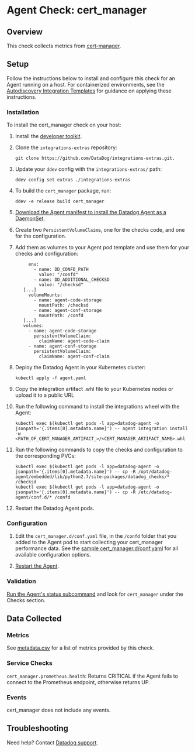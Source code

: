 # Agent Check: cert_manager

## Overview

This check collects metrics from [cert-manager][1].

## Setup

Follow the instructions below to install and configure this check for an Agent running on a host. For containerized environments, see the [Autodiscovery Integration Templates][2] for guidance on applying these instructions.

### Installation

To install the cert_manager check on your host:

1. Install the [developer toolkit][3].
2. Clone the `integrations-extras` repository:

    ```
    git clone https://github.com/DataDog/integrations-extras.git.
    ```

3. Update your `ddev` config with the `integrations-extras/` path:

    ```
    ddev config set extras ./integrations-extras
    ```

4. To build the `cert_manager` package, run:

    ```
    ddev -e release build cert_manager
    ```

5. [Download the Agent manifest to install the Datadog Agent as a DaemonSet][4].
6. Create two `PersistentVolumeClaim`s, one for the checks code, and one for the configuration.
7. Add them as volumes to your Agent pod template and use them for your checks and configuration:

   ```
        env:
          - name: DD_CONFD_PATH
            value: "/confd"
          - name: DD_ADDITIONAL_CHECKSD
            value: "/checksd"
      [...]
        volumeMounts:
          - name: agent-code-storage 
            mountPath: /checksd
          - name: agent-conf-storage 
            mountPath: /confd
      [...]
      volumes:
        - name: agent-code-storage
          persistentVolumeClaim:
            claimName: agent-code-claim
        - name: agent-conf-storage
          persistentVolumeClaim:
            claimName: agent-conf-claim
    ```

8. Deploy the Datadog Agent in your Kubernetes cluster:

   ```
   kubectl apply -f agent.yaml
   ```

9. Copy the integration artifact .whl file to your Kubernetes nodes or upload it to a public URL

10. Run the following command to install the integrations wheel with the Agent:

    ```
    kubectl exec $(kubectl get pods -l app=datadog-agent -o jsonpath='{.items[0].metadata.name}') -- agent integration install -w <PATH_OF_CERT_MANAGER_ARTIFACT_>/<CERT_MANAGER_ARTIFACT_NAME>.whl
    ```

11. Run the following commands to copy the checks and configuration to the corresponding PVCs:

    ```
    kubectl exec $(kubectl get pods -l app=datadog-agent -o jsonpath='{.items[0].metadata.name}') -- cp -R /opt/datadog-agent/embedded/lib/python2.7/site-packages/datadog_checks/* /checksd
    kubectl exec $(kubectl get pods -l app=datadog-agent -o jsonpath='{.items[0].metadata.name}') -- cp -R /etc/datadog-agent/conf.d/* /confd
    ```

12. Restart the Datadog Agent pods.

### Configuration

1. Edit the `cert_manager.d/conf.yaml` file, in the `/confd` folder that you added to the Agent pod to start collecting your cert_manager performance data. See the [sample cert_manager.d/conf.yaml][5] for all available configuration options.

2. [Restart the Agent][6].

### Validation

[Run the Agent's status subcommand][7] and look for `cert_manager` under the Checks section.

## Data Collected

### Metrics

See [metadata.csv][8] for a list of metrics provided by this check.

### Service Checks

`cert_manager.prometheus.health`:
Returns CRITICAL if the Agent fails to connect to the Prometheus endpoint, otherwise returns UP.

### Events

cert_manager does not include any events.

## Troubleshooting

Need help? Contact [Datadog support][9].

[1]: https://github.com/jetstack/cert-manager
[2]: https://docs.datadoghq.com/agent/autodiscovery/integrations
[3]: https://docs.datadoghq.com/developers/integrations/new_check_howto/#developer-toolkit
[4]: https://docs.datadoghq.com/agent/kubernetes/daemonset_setup/?tab=k8sfile
[5]: https://github.com/DataDog/integrations-extras/blob/master/cert_manager/datadog_checks/cert_manager/data/conf.yaml.example
[6]: https://docs.datadoghq.com/agent/guide/agent-commands/#start-stop-and-restart-the-agent
[7]: https://docs.datadoghq.com/agent/guide/agent-commands/#agent-status-and-information
[8]: https://github.com/DataDog/integrations-core/blob/master/cert_manager/metadata.csv
[9]: https://docs.datadoghq.com/help
